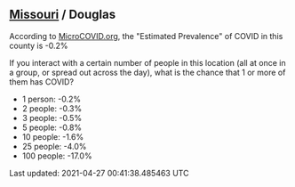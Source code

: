
## [Missouri](/united-states/missouri) / Douglas

According to [MicroCOVID.org](http://microcovid.org),
the "Estimated Prevalence" of COVID in this county is -0.2%

If you interact with a certain number of people in this location
(all at once in a group, or spread out across the day), what is the chance that
1 or more of them has COVID?

- 1 person: -0.2%
- 2 people: -0.3%
- 3 people: -0.5%
- 5 people: -0.8%
- 10 people: -1.6%
- 25 people: -4.0%
- 100 people: -17.0%

Last updated: 2021-04-27 00:41:38.485463 UTC
